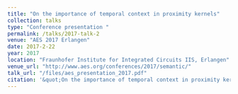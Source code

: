 ```yaml
---
title: "On the importance of temporal context in proximity kernels"
collection: talks
type: "Conference presentation "
permalink: /talks/2017-talk-2
venue: "AES 2017 Erlangen"
date: 2017-2-22
year: 2017
location: "Fraunhofer Institute for Integrated Circuits IIS, Erlangen"
venue_url: "http://www.aes.org/conferences/2017/semantic/"
talk_url: "/files/aes_presentation_2017.pdf"
citation: '&quot;On the importance of temporal context in proximity kernels&quot;.'
---
```


